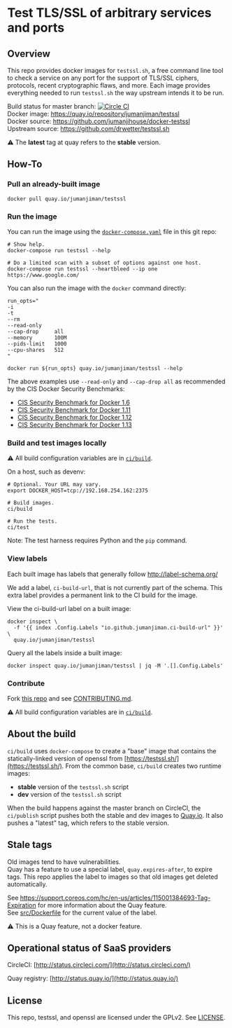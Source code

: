 Test TLS/SSL of arbitrary services and ports
============================================

Overview
--------

This repo provides docker images for `testssl.sh`,
a free command line tool to check a service
on any port for the support of TLS/SSL ciphers,
protocols, recent cryptographic flaws, and more.
Each image provides everything needed to run
`testssl.sh` the way upstream intends it to be run.

Build status for master branch: [![Circle CI](https://circleci.com/gh/jumanjihouse/docker-testssl/tree/master.svg?style=svg&circle-token=21344117bb3bc61b8096a1a1b76514ab7b8a3f85)](https://circleci.com/gh/jumanjihouse/docker-testssl/tree/master)<br/>
Docker image: https://quay.io/repository/jumanjiman/testssl<br/>
Docker source: https://github.com/jumanjihouse/docker-testssl<br/>
Upstream source: https://github.com/drwetter/testssl.sh<br/>

:warning: The **latest** tag at quay refers to the **stable** version.


How-To
------

### Pull an already-built image

    docker pull quay.io/jumanjiman/testssl


### Run the image

You can run the image using the [`docker-compose.yaml`](docker-compose.yaml)
file in this git repo:

    # Show help.
    docker-compose run testssl --help

    # Do a limited scan with a subset of options against one host.
    docker-compose run testssl --heartbleed --ip one https://www.google.com/


You can also run the image with the `docker` command directly:

    run_opts="
    -i
    -t
    --rm
    --read-only
    --cap-drop     all
    --memory       100M
    --pids-limit   1000
    --cpu-shares   512
    "

    docker run ${run_opts} quay.io/jumanjiman/testssl --help

The above examples use `--read-only` and `--cap-drop all` as recommended by the
CIS Docker Security Benchmarks:

* [CIS Security Benchmark for Docker 1.6](https://benchmarks.cisecurity.org/tools2/docker/CIS_Docker_1.6_Benchmark_v1.0.0.pdf)
* [CIS Security Benchmark for Docker 1.11](https://benchmarks.cisecurity.org/tools2/docker/CIS_Docker_1.11.0_Benchmark_v1.0.0.pdf)
* [CIS Security Benchmark for Docker 1.12](https://benchmarks.cisecurity.org/tools2/docker/CIS_Docker_1.12.0_Benchmark_v1.0.0.pdf)
* [CIS Security Benchmark for Docker 1.13](https://benchmarks.cisecurity.org/tools2/docker/CIS_Docker_1.13.0_Benchmark_v1.0.0.pdf)


### Build and test images locally

:warning: All build configuration variables are in [`ci/build`](ci/build).

On a host, such as devenv:

    # Optional. Your URL may vary.
    export DOCKER_HOST=tcp://192.168.254.162:2375

    # Build images.
    ci/build

    # Run the tests.
    ci/test

Note: The test harness requires Python and the `pip` command.


### View labels

Each built image has labels that generally follow http://label-schema.org/

We add a label, `ci-build-url`, that is not currently part of the schema.
This extra label provides a permanent link to the CI build for the image.

View the ci-build-url label on a built image:

    docker inspect \
      -f '{{ index .Config.Labels "io.github.jumanjiman.ci-build-url" }}' \
      quay.io/jumanjiman/testssl

Query all the labels inside a built image:

    docker inspect quay.io/jumanjiman/testssl | jq -M '.[].Config.Labels'


### Contribute

Fork [this repo](https://github.com/jumanjihouse/docker-testssl)
and see [CONTRIBUTING.md](CONTRIBUTING.md).

:warning: All build configuration variables are in [`ci/build`](ci/build).


About the build
---------------

`ci/build` uses `docker-compose` to create a "base" image
that contains the statically-linked version of openssl from
[https://testssl.sh/](https://testssl.sh/).
From the common base, `ci/build` creates two runtime images:

* **stable** version of the `testssl.sh` script
* **dev** version of the `testssl.sh` script

When the build happens against the master branch on CircleCI,
the `ci/publish` script pushes both the stable and dev images to
[Quay.io](https://quay.io/repository/jumanjiman/testssl?tab=tags).
It also pushes a "latest" tag, which refers to the stable version.


Stale tags
----------

Old images tend to have vulnerabilities.<br/>
Quay has a feature to use a special label, `quay.expires-after`, to expire tags.
This repo applies the label to images so that old images get deleted automatically.

See https://support.coreos.com/hc/en-us/articles/115001384693-Tag-Expiration
for more information about the Quay feature.<br/>
See [src/Dockerfile](src/Dockerfile) for the current value of the label.

:warning: This is a Quay feature, not a docker feature.


Operational status of SaaS providers
------------------------------------

CircleCI: [http://status.circleci.com/](http://status.circleci.com/)

Quay registry: [http://status.quay.io/](http://status.quay.io/)


License
-------

This repo, testssl, and openssl are licensed under the GPLv2.
See [LICENSE](LICENSE).
